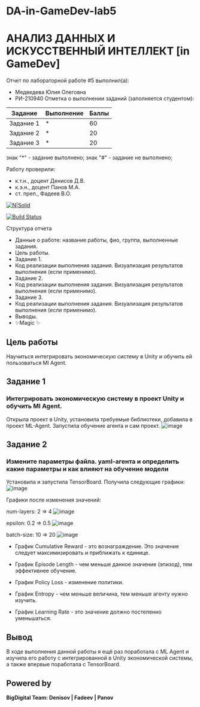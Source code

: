# DA-in-GameDev-lab5
# АНАЛИЗ ДАННЫХ И ИСКУССТВЕННЫЙ ИНТЕЛЛЕКТ [in GameDev]
Отчет по лабораторной работе #5 выполнил(а):
- Медведева Юлия Олеговна
- РИ-210940
Отметка о выполнении заданий (заполняется студентом):

| Задание | Выполнение | Баллы |
| ------ | ------ | ------ |
| Задание 1 | * | 60 |
| Задание 2 | * | 20 |
| Задание 3 | * | 20 |

знак "*" - задание выполнено; знак "#" - задание не выполнено;

Работу проверили:
- к.т.н., доцент Денисов Д.В.
- к.э.н., доцент Панов М.А.
- ст. преп., Фадеев В.О.

[![N|Solid](https://cldup.com/dTxpPi9lDf.thumb.png)](https://nodesource.com/products/nsolid)

[![Build Status](https://travis-ci.org/joemccann/dillinger.svg?branch=master)](https://travis-ci.org/joemccann/dillinger)

Структура отчета

- Данные о работе: название работы, фио, группа, выполненные задания.
- Цель работы.
- Задание 1.
- Код реализации выполнения задания. Визуализация результатов выполнения (если применимо).
- Задание 2.
- Код реализации выполнения задания. Визуализация результатов выполнения (если применимо).
- Задание 3.
- Код реализации выполнения задания. Визуализация результатов выполнения (если применимо).
- Выводы.
- ✨Magic ✨

## Цель работы
Научиться интегрировать экономическую систему в Unity и обучить ей пользоваться Ml Agent.

## Задание 1
### Интегрировать экономическую систему в проект Unity и обучить Ml Agent.
Открыла проект в Unity, установила требуемые библиотеки, добавила в проект ML-Agent.
Запустила обучение агента и сам проект.
![image](https://user-images.githubusercontent.com/62373163/204156161-2a75fcd9-23dd-4f30-83da-26fec7e9a2ed.png)


## Задание 2
### Измените параметры файла. yaml-агента и определить какие параметры и как влияют на обучение модели

Установила и запустила TensorBoard. Получила следующие графики:
![image](https://user-images.githubusercontent.com/62373163/204157263-754ed2c9-08ad-423b-aa4d-af3692119d2b.png)

Графики после изменения значений:

num-layers: 2 => 4
![image](https://user-images.githubusercontent.com/62373163/204157313-63d1f2e2-e4b3-4162-b9f8-7754791a775f.png)

epsilon: 0.2 => 0.5
![image](https://user-images.githubusercontent.com/62373163/204157358-0feaa92f-ba22-427e-aeb6-0fbded31bb7e.png)

batch-size: 10 => 20
![image](https://user-images.githubusercontent.com/62373163/204157437-dcae9445-51e8-4d20-ae7d-835183b90ad2.png)

- График Cumulative Reward - это вознаграждение. Это значение следует максимизировать и приближать к единице.

- График Episode Length - чем меньше данное значение (эпизод), тем эффективнее обучение.

- График Policy Loss - изменение политики.

- График Entropy - чем меньше величина, тем меньше агенту нужно изучить.

- График Learning Rate - это значение должно постепенно уменьшаться.

## Вывод
В ходе выполнения данной работы я ещё раз поработала с ML Agent и изучила его работу с интегрированной в Unity экономической системы, а также впервые поработала с TensorBoard.

## Powered by

**BigDigital Team: Denisov | Fadeev | Panov**
